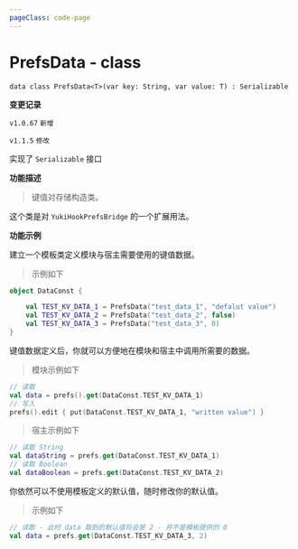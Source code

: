 ```yaml
---
pageClass: code-page
---
```


# PrefsData <span class="symbol">- class</span>

```kotlin:no-line-numbers
data class PrefsData<T>(var key: String, var value: T) : Serializable
```

**变更记录**

`v1.0.67` `新增`

`v1.1.5` `修改`

实现了 `Serializable` 接口

**功能描述**

> 键值对存储构造类。

这个类是对 `YukiHookPrefsBridge` 的一个扩展用法。

**功能示例**

建立一个模板类定义模块与宿主需要使用的键值数据。

> 示例如下

```kotlin
object DataConst {

    val TEST_KV_DATA_1 = PrefsData("test_data_1", "defalut value")
    val TEST_KV_DATA_2 = PrefsData("test_data_2", false)
    val TEST_KV_DATA_3 = PrefsData("test_data_3", 0)
}
```

键值数据定义后，你就可以方便地在模块和宿主中调用所需要的数据。

> 模块示例如下

```kotlin
// 读取
val data = prefs().get(DataConst.TEST_KV_DATA_1)
// 写入
prefs().edit { put(DataConst.TEST_KV_DATA_1, "written value") }
```

> 宿主示例如下

```kotlin
// 读取 String
val dataString = prefs.get(DataConst.TEST_KV_DATA_1)
// 读取 Boolean
val dataBoolean = prefs.get(DataConst.TEST_KV_DATA_2)
```

你依然可以不使用模板定义的默认值，随时修改你的默认值。

> 示例如下

```kotlin
// 读取 - 此时 data 取到的默认值将会是 2 - 并不是模板提供的 0
val data = prefs.get(DataConst.TEST_KV_DATA_3, 2)
```
